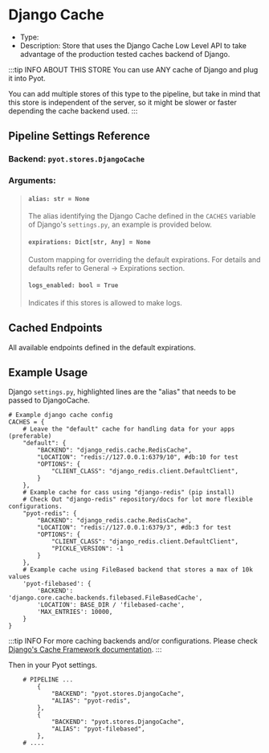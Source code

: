 # Django Cache

- Type: <Badge text="Pyot Cache" vertical="middle" /> <Badge text="Supports Multiple Instances" type="error" vertical="middle" />
- Description: Store that uses the Django Cache Low Level API to take advantage of the production tested caches backend of Django.

:::tip INFO ABOUT THIS STORE
You can use ANY cache of Django and plug it into Pyot.

You can add multiple stores of this type to the pipeline, but take in mind that this store is independent of the server, so it might be slower or faster depending the cache backend used.
:::

## Pipeline Settings Reference
### Backend: `pyot.stores.DjangoCache`
### Arguments:
> #### `alias: str = None`
> The alias identifying the Django Cache defined in the `CACHES` variable of Django's `settings.py`, an example is provided below.
>
> #### `expirations: Dict[str, Any] = None`
> Custom mapping for overriding the default expirations. For details and defaults refer to General -> Expirations section.
>
> #### `logs_enabled: bool = True`
> Indicates if this stores is allowed to make logs.

## Cached Endpoints

All available endpoints defined in the default expirations.

## Example Usage

Django `settings.py`, highlighted lines are the "alias" that needs to be passed to DjangoCache.

```python{13,22}
# Example django cache config
CACHES = {
    # Leave the "default" cache for handling data for your apps (preferable)
    "default": {
        "BACKEND": "django_redis.cache.RedisCache",
        "LOCATION": "redis://127.0.0.1:6379/10", #db:10 for test
        "OPTIONS": {
            "CLIENT_CLASS": "django_redis.client.DefaultClient",
        }
    },
    # Example cache for cass using "django-redis" (pip install)
    # Check Out "django-redis" repository/docs for lot more flexible configurations.
    "pyot-redis": {
        "BACKEND": "django_redis.cache.RedisCache",
        "LOCATION": "redis://127.0.0.1:6379/3", #db:3 for test
        "OPTIONS": {
            "CLIENT_CLASS": "django_redis.client.DefaultClient",
            "PICKLE_VERSION": -1
        }
    },
    # Example cache using FileBased backend that stores a max of 10k values
    'pyot-filebased': {
        'BACKEND': 'django.core.cache.backends.filebased.FileBasedCache',
        'LOCATION': BASE_DIR / 'filebased-cache',
        'MAX_ENTRIES': 10000,
    }
}
```

:::tip INFO
For more caching backends and/or configurations. Please check [Django's Cache Framework documentation](https://docs.djangoproject.com/en/3.1/topics/cache/).
:::

Then in your Pyot settings.

```python{4,8}
    # PIPELINE ...
        {
            "BACKEND": "pyot.stores.DjangoCache",
            "ALIAS": "pyot-redis",
        },
        {
            "BACKEND": "pyot.stores.DjangoCache",
            "ALIAS": "pyot-filebased",
        },
    # ....
```